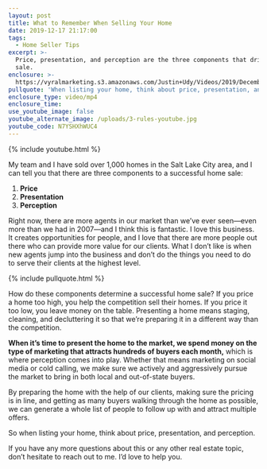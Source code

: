 ```yaml
---
layout: post
title: What to Remember When Selling Your Home
date: 2019-12-17 21:17:00
tags:
  - Home Seller Tips
excerpt: >-
  Price, presentation, and perception are the three components that drive a home
  sale.
enclosure: >-
  https://vyralmarketing.s3.amazonaws.com/Justin+Udy/Videos/2019/December/What+to+Remember+When+Selling+Your+Home.mp4
pullquote: 'When listing your home, think about price, presentation, and perception.'
enclosure_type: video/mp4
enclosure_time:
use_youtube_image: false
youtube_alternate_image: /uploads/3-rules-youtube.jpg
youtube_code: N7YSHXhWUC4
---
```


{% include youtube.html %}

My team and I have sold over 1,000 homes in the Salt Lake City area, and I can tell you that there are three components to a successful home sale:

1. **Price**
2. **Presentation**
3. **Perception**

Right now, there are more agents in our market than we’ve ever seen—even more than we had in 2007—and I think this is fantastic. I love this business. It creates opportunities for people, and I love that there are more people out there who can provide more value for our clients. What I don’t like is when new agents jump into the business and don’t do the things you need to do to serve their clients at the highest level.&nbsp;

{% include pullquote.html %}

How do these components determine a successful home sale? If you price a home too high, you help the competition sell their homes. If you price it too low, you leave money on the table. Presenting a home means staging, cleaning, and decluttering it so that we’re preparing it in a different way than the competition.&nbsp;

**When it’s time to present the home to the market, we spend money on the type of marketing that attracts hundreds of buyers each month,** which is where perception comes into play. Whether that means marketing on social media or cold calling, we make sure we actively and aggressively pursue the market to bring in both local and out-of-state buyers.&nbsp;

By preparing the home with the help of our clients, making sure the pricing is in line, and getting as many buyers walking through the home as possible, we can generate a whole list of people to follow up with and attract multiple offers.&nbsp;

So when listing your home, think about price, presentation, and perception.

If you have any more questions about this or any other real estate topic, don’t hesitate to reach out to me. I’d love to help you.